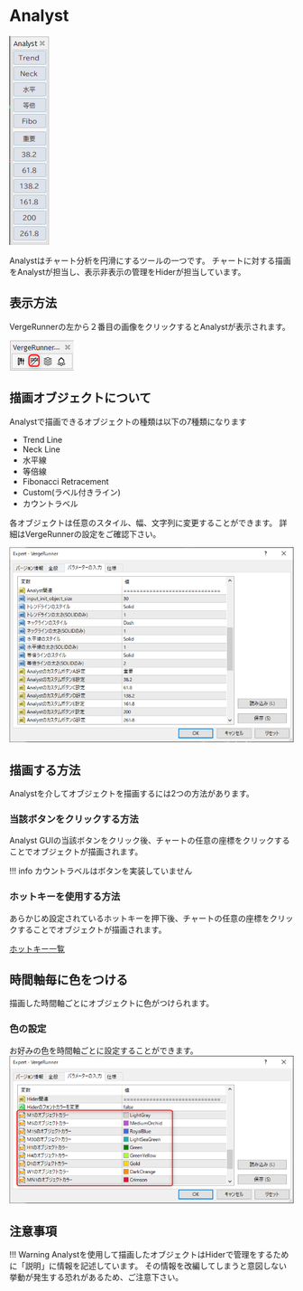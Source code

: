 # Analyst
![Alt text](../_img/manual/analyst/img_manual_analyst_002.png)

Analystはチャート分析を円滑にするツールの一つです。
チャートに対する描画をAnalystが担当し、表示非表示の管理をHiderが担当しています。

## 表示方法
VergeRunnerの左から２番目の画像をクリックするとAnalystが表示されます。

![Alt text](../_img/manual/analyst/img_manual_analyst_001.png)

## 描画オブジェクトについて
Analystで描画できるオブジェクトの種類は以下の7種類になります

- Trend Line
- Neck Line
- 水平線
- 等倍線
- Fibonacci Retracement
- Custom(ラベル付きライン)
- カウントラベル

各オブジェクトは任意のスタイル、幅、文字列に変更することができます。
詳細はVergeRunnerの設定をご確認下さい。

![Alt text](../_img/manual/analyst/img_manual_analyst_004.png)



## 描画する方法
Analystを介してオブジェクトを描画するには2つの方法があります。

### 当該ボタンをクリックする方法
Analyst GUIの当該ボタンをクリック後、チャートの任意の座標をクリックすることでオブジェクトが描画されます。

!!! info
    カウントラベルはボタンを実装していません

### ホットキーを使用する方法
あらかじめ設定されているホットキーを押下後、チャートの任意の座標をクリックすることでオブジェクトが描画されます。

[ホットキー一覧](../hotkeys.md)

## 時間軸毎に色をつける
描画した時間軸ごとにオブジェクトに色がつけられます。

### 色の設定
お好みの色を時間軸ごとに設定することができます。
![Alt text](../_img/manual/analyst/img_manual_analyst_003.png)

## 注意事項
!!! Warning
    Analystを使用して描画したオブジェクトはHiderで管理をするために「説明」に情報を記述しています。
    その情報を改編してしまうと意図しない挙動が発生する恐れがあるため、ご注意下さい。